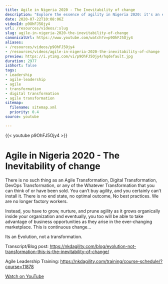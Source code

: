 ```yaml
---
title: Agile in Nigeria 2020 - The Inevitability of change
description: "Explore the essence of agility in Nigeria 2020: it's an evolution, not a transformation. Embrace continuous change for lasting organisational growth."
date: 2020-07-22T10:08:06Z
videoId: p9OhFJ5Ojy4
url: /resources/videos/:slug
slug: agile-in-nigeria-2020-the-inevitability-of-change
canonicalUrl: https://www.youtube.com/watch?v=p9OhFJ5Ojy4
aliases:
- /resources/videos/p9OhFJ5Ojy4
- /resources/videos/agile-in-nigeria-2020-the-inevitability-of-change
preview: https://i.ytimg.com/vi/p9OhFJ5Ojy4/hqdefault.jpg
duration: 2977
isShort: false
tags:
- Leadership
- agile-leadership
- agile
- transformation
- digital transformation
- agile transformation
sitemap:
  filename: sitemap.xml
  priority: 0.4
source: youtube

---
```

{{< youtube p9OhFJ5Ojy4 >}}

# Agile in Nigeria 2020 - The Inevitability of change

There is no such thing as an Agile Transformation, Digital Transformation, DevOps Transformation, or any of the Whatever Transformation that you can think of or have been sold. You can’t buy agility, and you certainly can’t install it. There is no end state, no optimal outcome, No best practices. We are no longer factory workers.

Instead, you have to grow, nurture, and prune agility as it grows organically inside your organization and eventually, you too will be able to take advantage of business opportunities as they arise in the ever-changing marketplace. This is continuous change…

Its an Evolution, not a transformation.

Transcript/Blog post: https://nkdagility.com/blog/evolution-not-transformation-this-is-the-inevitability-of-change/

Agile Leadership Training: https://nkdagility.com/training/course-schedule/?course=11878

[Watch on YouTube](https://www.youtube.com/watch?v=p9OhFJ5Ojy4)

